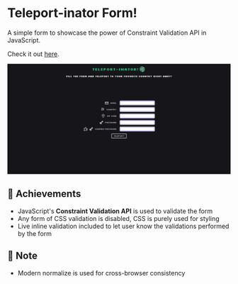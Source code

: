 # Teleport-inator Form!

A simple form to showcase the power of Constraint Validation API in JavaScript.

Check it out [here](https://mell62.github.io/teleportinator-form/).

![webpage-screenshot](./src/images/screenshot.png)

## :tada: Achievements

- JavaScript's **Constraint Validation API** is used to validate the form
- Any form of CSS validation is disabled, CSS is purely used for styling
- Live inline validation included to let user know the validations performed by the form

## :page_with_curl: Note

- Modern normalize is used for cross-browser consistency
